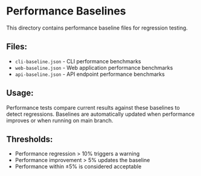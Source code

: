 # Performance Baselines

This directory contains performance baseline files for regression testing.

## Files:
- `cli-baseline.json` - CLI performance benchmarks
- `web-baseline.json` - Web application performance benchmarks  
- `api-baseline.json` - API endpoint performance benchmarks

## Usage:
Performance tests compare current results against these baselines to detect regressions.
Baselines are automatically updated when performance improves or when running on main branch.

## Thresholds:
- Performance regression > 10% triggers a warning
- Performance improvement > 5% updates the baseline
- Performance within ±5% is considered acceptable